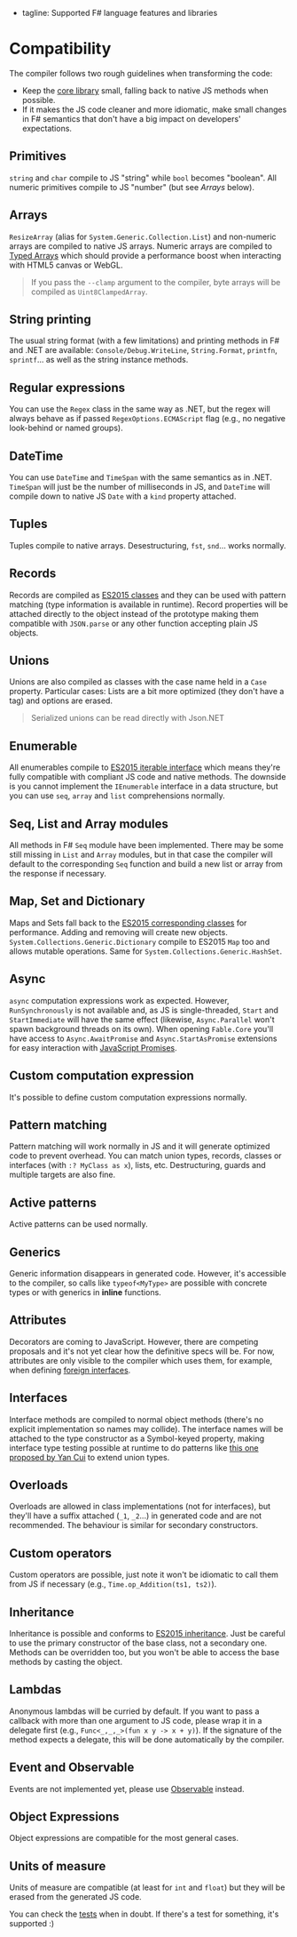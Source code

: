  - tagline: Supported F# language features and libraries

# Compatibility

The compiler follows two rough guidelines when transforming the code:

* Keep the [core library](https://github.com/fsprojects/Fable/blob/master/import/core/fable-core.js) small, falling back to native JS methods when possible.
* If it makes the JS code cleaner and more idiomatic, make small changes in F# semantics
  that don't have a big impact on developers' expectations.

## Primitives

`string` and `char` compile to JS "string" while `bool` becomes "boolean".
All numeric primitives compile to JS "number" (but see _Arrays_ below).

## Arrays

`ResizeArray` (alias for `System.Generic.Collection.List`) and non-numeric
arrays are compiled to native JS arrays. Numeric arrays are compiled to
[Typed Arrays](https://developer.mozilla.org/en-US/docs/Web/JavaScript/Reference/Global_Objects/TypedArray)
which should provide a performance boost when interacting with HTML5 canvas or WebGL.

> If you pass the `--clamp` argument to the compiler, byte arrays will be compiled as `Uint8ClampedArray`.

## String printing

The usual string format (with a few limitations) and printing methods in F# and .NET are available:
`Console/Debug.WriteLine`, `String.Format`, `printfn`, `sprintf`... as well as the
string instance methods.

## Regular expressions

You can use the `Regex` class in the same way as .NET, but the regex will always
behave as if passed `RegexOptions.ECMAScript` flag (e.g., no negative look-behind
or named groups).

## DateTime

You can use `DateTime` and `TimeSpan` with the same semantics as in .NET.
`TimeSpan` will just be the number of milliseconds in JS, and `DateTime` will
compile down to native JS `Date` with a `kind` property attached.

## Tuples

Tuples compile to native arrays. Desestructuring, `fst`, `snd`... works normally.

## Records

Records are compiled as [ES2015 classes](http://babeljs.io/docs/learn-es2015/#classes)
and they can be used with pattern matching (type information is available in runtime).
Record properties will be attached directly to the object instead of the prototype
making them compatible with `JSON.parse` or any other function accepting plain JS objects.

## Unions

Unions are also compiled as classes with the case name held in a `Case` property.
Particular cases: Lists are a bit more optimized (they don't have a tag) and options are erased.

> Serialized unions can be read directly with Json.NET

## Enumerable

All enumerables compile to [ES2015 iterable interface](http://babeljs.io/docs/learn-es2015/#iterators-for-of)
which means they're fully compatible with compliant JS code and native methods.
The downside is you cannot implement the `IEnumerable` interface in a data structure,
but you can use `seq`, `array` and `list` comprehensions normally.

## Seq, List and Array modules

All methods in F# `Seq` module have been implemented. There may be some still missing in `List`
and `Array` modules, but in that case the compiler will default to the corresponding
`Seq` function and build a new list or array from the response if necessary.

## Map, Set and Dictionary

Maps and Sets fall back to the [ES2015 corresponding classes](http://babeljs.io/docs/learn-es2015/#map-set-weak-map-weak-set)
for performance. Adding and removing will create new objects. `System.Collections.Generic.Dictionary` compile to ES2015 `Map` too
and allows mutable operations. Same for `System.Collections.Generic.HashSet`.

## Async

`async` computation expressions work as expected. However, `RunSynchronously` is not available and,
as JS is single-threaded, `Start` and `StartImmediate` will have the same effect (likewise, `Async.Parallel`
won't spawn background threads on its own). When opening `Fable.Core` you'll have access to `Async.AwaitPromise`
and `Async.StartAsPromise` extensions for easy interaction with [JavaScript Promises](http://babeljs.io/docs/learn-es2015/#promises).

## Custom computation expression

It's possible to define custom computation expressions normally.

## Pattern matching

Pattern matching will work normally in JS and it will generate optimized
code to prevent overhead. You can match union types, records, classes or
interfaces (with `:? MyClass as x`), lists, etc. Destructuring, guards and
multiple targets are also fine.

## Active patterns

Active patterns can be used normally.

## Generics

Generic information disappears in generated code. However, it's accessible
to the compiler, so calls like `typeof<MyType>` are possible with concrete
types or with generics in **inline** functions.

## Attributes

Decorators are coming to JavaScript. However, there are competing proposals
and it's not yet clear how the definitive specs will be. For now, attributes
are only visible to the compiler which uses them, for example, when defining
[foreign interfaces](interacting.md).

## Interfaces

Interface methods are compiled to normal object methods (there's no explicit
implementation so names may collide). The interface names will be attached
to the type constructor as a Symbol-keyed property, making interface type testing
possible at runtime to do patterns like [this one proposed by Yan Cui](http://theburningmonk.com/2012/03/f-extending-discriminated-unions-using-marker-interfaces/)
to extend union types.

## Overloads

Overloads are allowed in class implementations (not for interfaces), but they'll
have a suffix attached (`_1`, `_2`...) in generated code and are not recommended.
The behaviour is similar for secondary constructors.

## Custom operators

Custom operators are possible, just note it won't be idiomatic to call
them from JS if necessary (e.g., `Time.op_Addition(ts1, ts2)`).

## Inheritance

Inheritance is possible and conforms to [ES2015 inheritance](https://github.com/lukehoban/es6features#classes).
Just be careful to use the primary constructor of the base class,
not a secondary one. Methods can be overridden too, but you won't
be able to access the base methods by casting the object.

## Lambdas

Anonymous lambdas will be curried by default. If you want to pass a callback with
more than one argument to JS code, please wrap it in a delegate first (e.g.,
`Func<_,_,_>(fun x y -> x + y)`). If the signature of the method expects a
delegate, this will be done automatically by the compiler.

## Event and Observable

Events are not implemented yet, please use [Observable](https://github.com/fsprojects/Fable/blob/master/src/tests/ObservableTests.fs) instead.

## Object Expressions

Object expressions are compatible for the most general cases.

## Units of measure

Units of measure are compatible (at least for `int` and `float`) but they will
be erased from the generated JS code.


You can check the [tests](https://github.com/fsprojects/Fable/tree/master/src/tests) when in doubt. If there's a test for something,
it's supported :)
